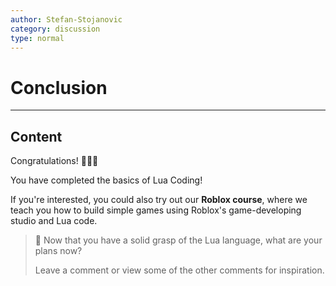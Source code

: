 ```yaml
---
author: Stefan-Stojanovic
category: discussion
type: normal
---
```


# Conclusion

---

## Content

Congratulations! 🎉🎉🎉

You have completed the basics of Lua Coding! 

If you're interested, you could also try out our **Roblox course**, where we teach you how to build simple games using Roblox's game-developing studio and Lua code.

>💬 Now that you have a solid grasp of the Lua language, what are your plans now?
>
> Leave a comment or view some of the other comments for inspiration.


